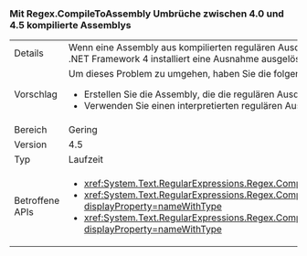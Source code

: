 ### <a name="assemblies-compiled-with-regexcompiletoassembly-breaks-between-40-and-45"></a>Mit Regex.CompileToAssembly Umbrüche zwischen 4.0 und 4.5 kompilierte Assemblys

|   |   |
|---|---|
|Details|Wenn eine Assembly aus kompilierten regulären Ausdrücken mit dem .NET Framework 4.5, aber .NET Framework 4-Ziele erstellt wird, versucht, eine für reguläre Ausdrücke verwenden, da die Assembly auf einem System mit .NET Framework 4 installiert eine Ausnahme ausgelöst.|
|Vorschlag|Um dieses Problem zu umgehen, haben Sie die folgenden Möglichkeiten:<ul><li>Erstellen Sie die Assembly, die die regulären Ausdrücke mit .NET Framework 4 enthält.</li><li>Verwenden Sie einen interpretierten regulären Ausdruck.</li></ul>|
|Bereich|Gering|
|Version|4.5|
|Typ|Laufzeit|
|Betroffene APIs|<ul><li><xref:System.Text.RegularExpressions.Regex.CompileToAssembly(System.Text.RegularExpressions.RegexCompilationInfo[],System.Reflection.AssemblyName)?displayProperty=nameWithType></li><li><xref:System.Text.RegularExpressions.Regex.CompileToAssembly(System.Text.RegularExpressions.RegexCompilationInfo[],System.Reflection.AssemblyName,System.Reflection.Emit.CustomAttributeBuilder[])?displayProperty=nameWithType></li><li><xref:System.Text.RegularExpressions.Regex.CompileToAssembly(System.Text.RegularExpressions.RegexCompilationInfo[],System.Reflection.AssemblyName,System.Reflection.Emit.CustomAttributeBuilder[],System.String)?displayProperty=nameWithType></li></ul>|

